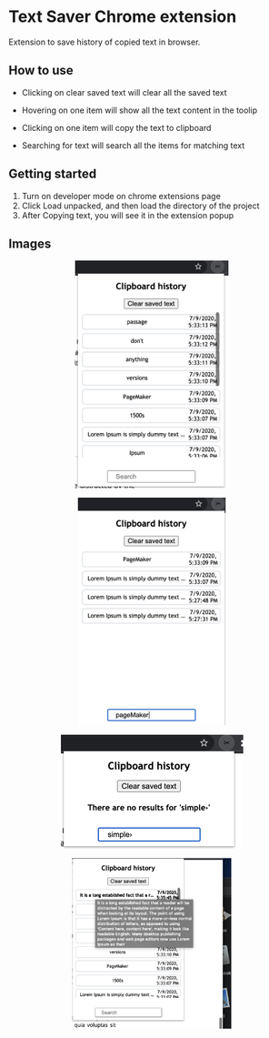 # Text Saver Chrome extension

Extension to save history of copied text in browser.

## How to use

* Clicking on clear saved text will clear all the saved text

* Hovering on one item will show all the text content in the toolip

* Clicking on one item will copy the text to clipboard

* Searching for text will search all the items for matching text


## Getting started
1. Turn on developer mode on chrome extensions page
2. Click Load unpacked, and then load the directory of the project
3. After Copying text, you will see it in the extension popup


## Images

<p align="center">
    <img src="images/1.png" alt="img1" height="400">
</p>
<p align="center">
    <img src="images/2.png" alt="img2" height="400">
</p>
<p align="center">
    <img src="images/3.png" alt="img3" height="200">
</p>

<p align="center">
    <img src="images/4.png" alt="img4" height="300">
</p>


